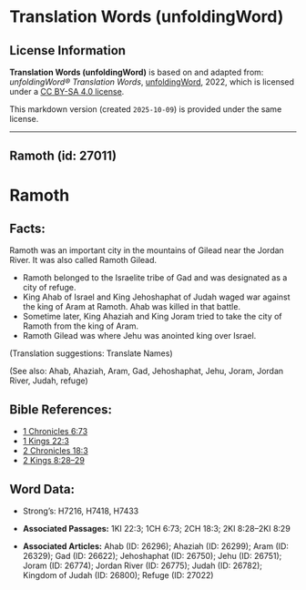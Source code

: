 # Translation Words (unfoldingWord)

## License Information

**Translation Words (unfoldingWord)** is based on and adapted from: _unfoldingWord® Translation Words_, [unfoldingWord](https://unfoldingword.org/utw), 2022, which is licensed under a [CC BY-SA 4.0 license](https://creativecommons.org/licenses/by-sa/4.0/legalcode.en).

This markdown version (created `2025-10-09`) is provided under the same license.



--------------------------------

## Ramoth (id: 27011)

Ramoth
======

Facts:
------

Ramoth was an important city in the mountains of Gilead near the Jordan River. It was also called Ramoth Gilead.

* Ramoth belonged to the Israelite tribe of Gad and was designated as a city of refuge.
* King Ahab of Israel and King Jehoshaphat of Judah waged war against the king of Aram at Ramoth. Ahab was killed in that battle.
* Sometime later, King Ahaziah and King Joram tried to take the city of Ramoth from the king of Aram.
* Ramoth Gilead was where Jehu was anointed king over Israel.

(Translation suggestions: Translate Names)

(See also: Ahab, Ahaziah, Aram, Gad, Jehoshaphat, Jehu, Joram, Jordan River, Judah, refuge)

Bible References:
-----------------

* [1 Chronicles 6:73](https://ref.ly/1Chr6:73)
* [1 Kings 22:3](https://ref.ly/1Kgs22:3)
* [2 Chronicles 18:3](https://ref.ly/2Chr18:3)
* [2 Kings 8:28–29](https://ref.ly/2Kgs8:28-2Kgs8:29)

Word Data:
----------

* Strong’s: H7216, H7418, H7433

* **Associated Passages:** 1KI 22:3; 1CH 6:73; 2CH 18:3; 2KI 8:28–2KI 8:29
* **Associated Articles:** Ahab (ID: 26296); Ahaziah (ID: 26299); Aram (ID: 26329); Gad (ID: 26622); Jehoshaphat (ID: 26750); Jehu (ID: 26751); Joram (ID: 26774); Jordan River (ID: 26775); Judah (ID: 26782); Kingdom of Judah (ID: 26800); Refuge (ID: 27022)

